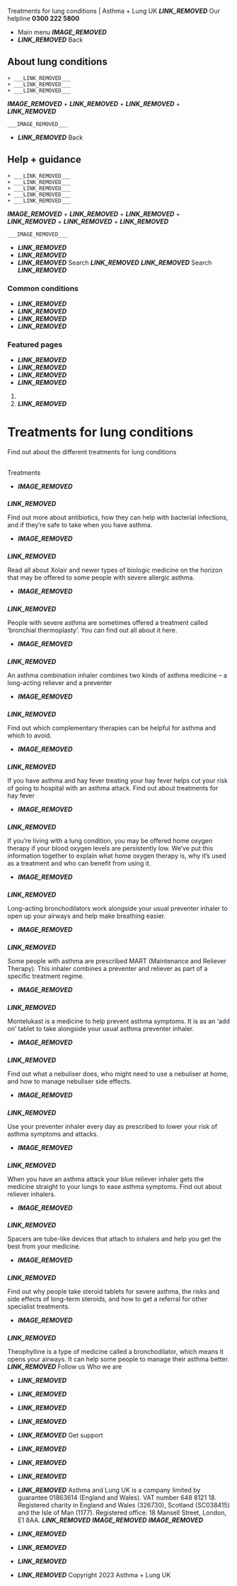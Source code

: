 
Treatments for lung conditions | Asthma + Lung UK
 ___LINK_REMOVED___
 Our helpline **0300 222 5800**
* Main menu
___IMAGE_REMOVED___
* ___LINK_REMOVED___
 Back
 
## About lung conditions
	+ ___LINK_REMOVED___
	+ ___LINK_REMOVED___
	+ ___LINK_REMOVED___
___IMAGE_REMOVED___
	+ ___LINK_REMOVED___
	+ ___LINK_REMOVED___
	+ ___LINK_REMOVED___
	
	
	___IMAGE_REMOVED___
* ___LINK_REMOVED___
 Back
 
## Help + guidance
	+ ___LINK_REMOVED___
	+ ___LINK_REMOVED___
	+ ___LINK_REMOVED___
	+ ___LINK_REMOVED___
	+ ___LINK_REMOVED___
___IMAGE_REMOVED___
	+ ___LINK_REMOVED___
	+ ___LINK_REMOVED___
	+ ___LINK_REMOVED___
	+ ___LINK_REMOVED___
	+ ___LINK_REMOVED___
	
	
	___IMAGE_REMOVED___
* ___LINK_REMOVED___
* ___LINK_REMOVED___
* ___LINK_REMOVED___
Search
___LINK_REMOVED___ 
 ___LINK_REMOVED___
Search
___LINK_REMOVED___
### Common conditions
* ___LINK_REMOVED___
* ___LINK_REMOVED___
* ___LINK_REMOVED___
* ___LINK_REMOVED___
### Featured pages
* ___LINK_REMOVED___
* ___LINK_REMOVED___
* ___LINK_REMOVED___
* ___LINK_REMOVED___
1. 
3. ___LINK_REMOVED___
# Treatments for lung conditions
Find out about the different treatments for lung conditions 
## 
 Treatments
* ___IMAGE_REMOVED___
### 
 ___LINK_REMOVED___
 
 Find out more about antibiotics, how they can help with bacterial infections, and if they’re safe to take when you have asthma.
* ___IMAGE_REMOVED___
### 
 ___LINK_REMOVED___
 
 Read all about Xolair and newer types of biologic medicine on the horizon that may be offered to some people with severe allergic asthma.
* ___IMAGE_REMOVED___
### 
 ___LINK_REMOVED___
 
 People with severe asthma are sometimes offered a treatment called ‘bronchial thermoplasty’. You can find out all about it here.
* ___IMAGE_REMOVED___
### 
 ___LINK_REMOVED___
 
 An asthma combination inhaler combines two kinds of asthma medicine – a long-acting reliever and a preventer
* ___IMAGE_REMOVED___
### 
 ___LINK_REMOVED___
 
 Find out which complementary therapies can be helpful for asthma and which to avoid.
* ___IMAGE_REMOVED___
### 
 ___LINK_REMOVED___
 
 If you have asthma and hay fever treating your hay fever helps cut your risk of going to hospital with an asthma attack. Find out about treatments for hay fever
* ___IMAGE_REMOVED___
### 
 ___LINK_REMOVED___
 
 If you’re living with a lung condition, you may be offered home oxygen therapy if your blood oxygen levels are persistently low. We’ve put this information together to explain what home oxygen therapy is, why it’s used as a treatment and who can benefit from using it.
* ___IMAGE_REMOVED___
### 
 ___LINK_REMOVED___
 
 Long-acting bronchodilators work alongside your usual preventer inhaler to open up your airways and help make breathing easier.
* ___IMAGE_REMOVED___
### 
 ___LINK_REMOVED___
 
 Some people with asthma are prescribed MART (Maintenance and Reliever Therapy). This inhaler combines a preventer and reliever as part of a specific treatment regime.
* ___IMAGE_REMOVED___
### 
 ___LINK_REMOVED___
 
 Montelukast is a medicine to help prevent asthma symptoms. It is as an ‘add on’ tablet to take alongside your usual asthma preventer inhaler.
* ___IMAGE_REMOVED___
### 
 ___LINK_REMOVED___
 
 Find out what a nebuliser does, who might need to use a nebuliser at home, and how to manage nebuliser side effects.
* ___IMAGE_REMOVED___
### 
 ___LINK_REMOVED___
 
 Use your preventer inhaler every day as prescribed to lower your risk of asthma symptoms and attacks.
* ___IMAGE_REMOVED___
### 
 ___LINK_REMOVED___
 
 When you have an asthma attack your blue reliever inhaler gets the medicine straight to your lungs to ease asthma symptoms. Find out about reliever inhalers.
* ___IMAGE_REMOVED___
### 
 ___LINK_REMOVED___
 
 Spacers are tube-like devices that attach to inhalers and help you get the best from your medicine.
* ___IMAGE_REMOVED___
### 
 ___LINK_REMOVED___
 
 Find out why people take steroid tablets for severe asthma, the risks and side effects of long-term steroids, and how to get a referral for other specialist treatments.
* ___IMAGE_REMOVED___
### 
 ___LINK_REMOVED___
 
 Theophylline is a type of medicine called a bronchodilator, which means it opens your airways. It can help some people to manage their asthma better.
 ___LINK_REMOVED___
Follow us
 Who we are
 
* ___LINK_REMOVED___
* ___LINK_REMOVED___
* ___LINK_REMOVED___
* ___LINK_REMOVED___
* ___LINK_REMOVED___
 Get support
 
* ___LINK_REMOVED___
* ___LINK_REMOVED___
* ___LINK_REMOVED___
* ___LINK_REMOVED___
Asthma and Lung UK is a company limited by guarantee 01863614 (England and Wales). VAT number 648 8121 18.
Registered charity in England and Wales (326730), Scotland (SC038415) and the Isle of Man (1177). Registered office: 18 Mansell Street, London, E1 8AA.
___LINK_REMOVED___
___IMAGE_REMOVED___
___IMAGE_REMOVED___
* ___LINK_REMOVED___
* ___LINK_REMOVED___
* ___LINK_REMOVED___
* ___LINK_REMOVED___
 Copyright 2023 Asthma + Lung UK
 
